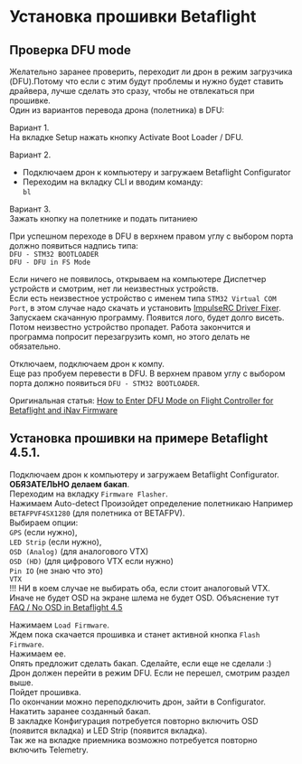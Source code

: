 # Установка прошивки Betaflight

## Проверка DFU mode 
Желательно заранее проверить, переходит ли дрон в режим загрузчика (DFU).Потому что если с этим будут проблемы и нужно будет ставить драйвера, лучше сделать это сразу, чтобы не отвлекаться при прошивке.  
Один из вариантов перевода дрона (полетника) в DFU:  

Вариант 1.  
На вкладке Setup нажать кнопку Activate Boot Loader / DFU.  

Вариант 2.  
- Подключаем дрон к компьютеру и загружаем Betaflight Configurator
- Переходим на вкладку CLI и вводим команду:  
`bl`  

Вариант 3.  
Зажать кнопку на полетнике и подать питаниею

При успешном переходе в DFU в верхнем правом углу с выбором порта должно появиться надпись типа:  
`DFU - STM32 BOOTLOADER`  
`DFU - DFU in FS Mode`  

Если ничего не появилось, открываем на компьютере Диспетчер устройств и смотрим, нет ли неизвестных устройств.  
Если есть неизвестное устройство с именем типа `STM32 Virtual COM Port`,
в этом случае надо скачать и установить [ImpulseRC Driver Fixer](https://impulserc.com/pages/downloads).  
Запускаем скачанную программу. Появится лого, будет долго висеть. Потом неизвестно устройство пропадет. Работа закончится и программа попросит перезагрузить комп, но этого делать не обязательно.  

Отключаем, подключаем дрон к компу.  
Еще раз пробуем перевести в DFU. В верхнем правом углу с выбором порта должно появиться `DFU - STM32 BOOTLOADER`.

Оригинальная статья: [How to Enter DFU Mode on Flight Controller for Betaflight and iNav Firmware](https://oscarliang.com/dfu-mode/)  

## Установка прошивки на примере Betaflight 4.5.1.
Подключаем дрон к компьютеру и загружаем Betaflight Configurator.  
**ОБЯЗАТЕЛЬНО делаем бакап**.  
Переходим на вкладку `Firmware Flasher`.  
Нажимаем Auto-detect
Произойдет определение полетникаю Например `BETAFPVF4SX1280` (для полетника от BETAFPV).  
Выбираем опции:  
`GPS` (если нужно),  
`LED Strip` (если нужно),  
`OSD (Analog)` (для аналогового VTX)  
`OSD (HD)` (для цифрового VTX если нужно)  
`Pin IO` (не знаю что это)  
`VTX`  
!!! НИ в коем случае не выбирать оба, если стоит аналоговый VTX. Иначе не будет OSD на экране шлема не будет OSD. Объяснение тут [FAQ / No OSD in Betaflight 4.5](https://hackmd.io/@nerdCopter/r1JbnG0Q0)  

Нажимаем `Load Firmware`.   
Ждем пока скачается прошивка и станет активной кнопка `Flash Firmware`.  
Нажимаем ее.  
Опять предложит сделать бакап. Сделайте, если еще не сделали :)  
Дрон должен перейти в режим DFU. Если не перешел, смотрим раздел выше.   
Пойдет прошивка.  
По окончании можно переподключить дрон, зайти в Configurator.  
Накатить заранее созданный бакап.  
В закладке Конфигурация потребуется повторно включить OSD (появится вкладка) и LED Strip (появится вкладка).  
Так же на вкладке приемника возможно потребуется повторно включить Telemetry.  

